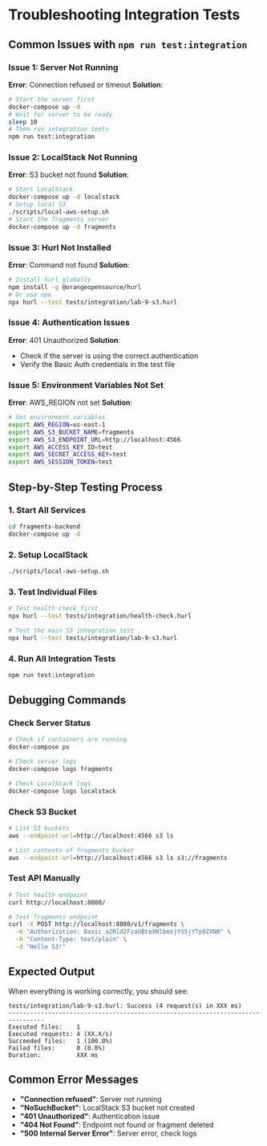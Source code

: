 # Troubleshooting Integration Tests

## Common Issues with `npm run test:integration`

### Issue 1: Server Not Running

**Error**: Connection refused or timeout
**Solution**:

```bash
# Start the server first
docker-compose up -d
# Wait for server to be ready
sleep 10
# Then run integration tests
npm run test:integration
```

### Issue 2: LocalStack Not Running

**Error**: S3 bucket not found
**Solution**:

```bash
# Start LocalStack
docker-compose up -d localstack
# Setup local S3
./scripts/local-aws-setup.sh
# Start the fragments server
docker-compose up -d fragments
```

### Issue 3: Hurl Not Installed

**Error**: Command not found
**Solution**:

```bash
# Install hurl globally
npm install -g @orangeopensource/hurl
# Or use npx
npx hurl --test tests/integration/lab-9-s3.hurl
```

### Issue 4: Authentication Issues

**Error**: 401 Unauthorized
**Solution**:

- Check if the server is using the correct authentication
- Verify the Basic Auth credentials in the test file

### Issue 5: Environment Variables Not Set

**Error**: AWS_REGION not set
**Solution**:

```bash
# Set environment variables
export AWS_REGION=us-east-1
export AWS_S3_BUCKET_NAME=fragments
export AWS_S3_ENDPOINT_URL=http://localhost:4566
export AWS_ACCESS_KEY_ID=test
export AWS_SECRET_ACCESS_KEY=test
export AWS_SESSION_TOKEN=test
```

## Step-by-Step Testing Process

### 1. Start All Services

```bash
cd fragments-backend
docker-compose up -d
```

### 2. Setup LocalStack

```bash
./scripts/local-aws-setup.sh
```

### 3. Test Individual Files

```bash
# Test health check first
npx hurl --test tests/integration/health-check.hurl

# Test the main S3 integration test
npx hurl --test tests/integration/lab-9-s3.hurl
```

### 4. Run All Integration Tests

```bash
npm run test:integration
```

## Debugging Commands

### Check Server Status

```bash
# Check if containers are running
docker-compose ps

# Check server logs
docker-compose logs fragments

# Check LocalStack logs
docker-compose logs localstack
```

### Check S3 Bucket

```bash
# List S3 buckets
aws --endpoint-url=http://localhost:4566 s3 ls

# List contents of fragments bucket
aws --endpoint-url=http://localhost:4566 s3 ls s3://fragments
```

### Test API Manually

```bash
# Test health endpoint
curl http://localhost:8080/

# Test fragments endpoint
curl -X POST http://localhost:8080/v1/fragments \
  -H "Authorization: Basic a2Rld2FzaUBteXNlbmVjYS5jYTp0ZXN0" \
  -H "Content-Type: text/plain" \
  -d "Hello S3!"
```

## Expected Output

When everything is working correctly, you should see:

```
tests/integration/lab-9-s3.hurl: Success (4 request(s) in XXX ms)
--------------------------------------------------------------------------------
Executed files:    1
Executed requests: 4 (XX.X/s)
Succeeded files:   1 (100.0%)
Failed files:      0 (0.0%)
Duration:          XXX ms
```

## Common Error Messages

- **"Connection refused"**: Server not running
- **"NoSuchBucket"**: LocalStack S3 bucket not created
- **"401 Unauthorized"**: Authentication issue
- **"404 Not Found"**: Endpoint not found or fragment deleted
- **"500 Internal Server Error"**: Server error, check logs
